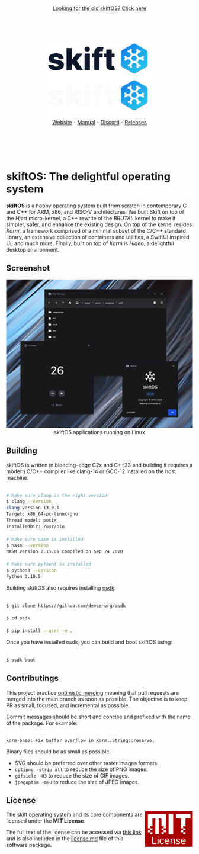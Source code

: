 <br/>
<p align="center">
  <a  href="https://github.com/skiftOS/skift/tree/legacy">Looking for the old skiftOS? Click here</a>
</p>

<br/>
<br/>
<br/>

<p align="center">
  <img src="doc/logo-light.svg#gh-light-mode-only" height="96" />
  <img src="doc/logo-dark.svg#gh-dark-mode-only" height="96" />
</p>

<p align="center">
  <a href="https://skiftos.org/">Website</a> -
  <a href="doc/readme.md">Manual</a> -
  <a href="http://discord.skiftos.org">Discord</a> -
  <a href="https://github.com/skiftOS/skift/releases">Releases</a>
</p>

<br/>
<br/>
<br/>
<br/>

# **skiftOS**: The delightful operating system

**skiftOS** is a hobby operating system built from scratch in contemporary C and C++ for ARM, x86, and RISC-V architectures. We built Skift on top of the _Hjert_ micro-kernel, a C++ rewrite of the _BRUTAL_ kernel to make it simpler, safer, and enhance the existing design. On top of the kernel resides _Karm_, a framework comprised of a minimal subset of the C/C++ standard library, an extensive collection of containers and utilities, a SwiftUI inspired Ui, and much more. Finally, built on top of _Karm_ is _Hideo_, a delightful desktop environment.

## Screenshot

<p align="center">
<img src="doc/screenshots/2022-09-07.png" />
<br>
skiftOS applications running on Linux
</p>

## Building

skiftOS is written in bleeding-edge C2x and C++23 and building it requires a modern C/C++ compiler like clang-14 or GCC-12 installed on the host machine.

```sh

# Make sure clang is the right version
$ clang --version
clang version 13.0.1
Target: x86_64-pc-linux-gnu
Thread model: posix
InstalledDir: /usr/bin

# Make sure nasm is installed
$ nasm --version
NASM version 2.15.05 compiled on Sep 24 2020

# Make sure python3 is installed
$ python3 --version
Python 3.10.5

```

Building skiftOS also requires installing [osdk](https://github.com/devse-org/osdk):

```sh

$ git clone https://github.com/devse-org/osdk

$ cd osdk

$ pip install --user -e .

```

Once you have installed osdk, you can build and boot skiftOS using:

```sh

$ osdk boot

```
## Contributings

This project practice [optimistic merging](http://hintjens.com/blog:106) meaning that pull requests are merged into the main branch as soon as possible. The objective is to keep PR as small, focused, and incremental as possible.

Commit messages should be short and concise and prefixed with the name of the package. For example:

```

karm-base: Fix buffer overflow in Karm::String::reserve.

```

Binary files should be as small as possible.

- SVG should be preferred over other raster images formats
- `optipng -strip all` to reduce the size of PNG images.
- `gifsicle -O3` to reduce the size of GIF images.
- `jpegoptim -m90` to reduce the size of JPEG images.

## License

<a href="https://opensource.org/licenses/MIT">
  <img align="right" height="96" alt="MIT License" src="doc/mit.svg" />
</a>

The skift operating system and its core components are licensed under the **MIT License**.

The full text of the license can be accessed via [this link](https://opensource.org/licenses/MIT) and is also included in the [license.md](license.md) file of this software package.

